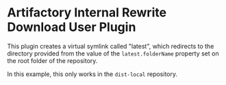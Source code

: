 Artifactory Internal Rewrite Download User Plugin
=================================================

This plugin creates a virtual symlink called "latest", which redirects to the
directory provided from the value of the `latest.folderName` property set on the
root folder of the repository.

In this example, this only works in the `dist-local` repository.
